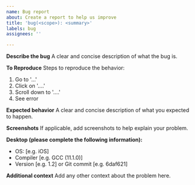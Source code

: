 ```yaml
---
name: Bug report
about: Create a report to help us improve
title: 'bug(<scope>): <summary>'
labels: bug
assignees: ''

---
```


**Describe the bug**
A clear and concise description of what the bug is.

**To Reproduce**
Steps to reproduce the behavior:
1. Go to '...'
2. Click on '....'
3. Scroll down to '....'
4. See error

**Expected behavior**
A clear and concise description of what you expected to happen.

**Screenshots**
If applicable, add screenshots to help explain your problem.

**Desktop (please complete the following information):**
 - OS: [e.g. iOS]
 - Compiler [e.g. GCC (11.1.0)]
 - Version [e.g. 1.2] or Git commit [e.g. 6daf621]

**Additional context**
Add any other context about the problem here.

